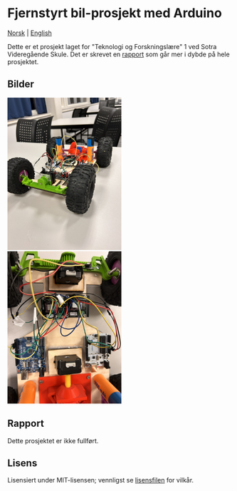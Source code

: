 # Fjernstyrt bil-prosjekt med Arduino
[Norsk](./README.md) | [English](./README_EN.md)

Dette er et prosjekt laget for "Teknologi og Forskningslære" 1 ved Sotra Videregående Skule. Det er skrevet en [rapport](#rapport) som går mer i dybde på hele prosjektet.

## Bilder
<img src="img/IMG_3456.JPEG"  alt="tst" width="256" height="342"/>
<img src="img/IMG_3492.JPEG"  alt="tst" width="256" height="342"/>

## Rapport
Dette prosjektet er ikke fullført.

## Lisens
Lisensiert under MIT-lisensen; vennligst se [lisensfilen](./LICENSE.md) for vilkår.
